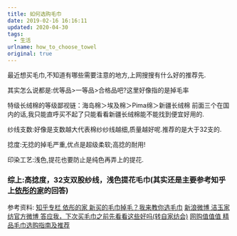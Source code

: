 ```yaml
---
title: 如何选购毛巾
date: 2019-02-16 16:16:11
updated: 2020-04-30
tags:
  - 生活
urlname: how_to_choose_towel
original: true
---
```

最近想买毛巾,不知道有哪些需要注意的地方,上网搜搜有什么好的推荐先.
<!--more-->
其实怎么说都是:优等品>一等品>合格品吧?这里好像指的是掉毛率

特级长绒棉的等级鄙视链：海岛棉＞埃及棉＞Pima绵＞新疆长绒棉
前面三个在国内的话,我只能直呼买不起了只能看看新疆长绒棉能不能找到便宜好用的.

纱线支数:好像是支数越大代表棉纱纱线越细,质量越好呢.推荐的是大于32支的.

捻度:无捻的掉毛严重,优点是超级柔软;高捻的耐用!

印染工艺:浅色,提花也要防止是纯色再弄上的提花.

### 综上:高捻度，32支双股纱线，浅色提花毛巾(其实还是主要参考知乎上[依彤的家](https://zhuanlan.zhihu.com/p/51099760)的回答)

参考资料:
[知乎专栏 依彤的家 新买的毛巾掉毛？我来教你选毛巾](https://zhuanlan.zhihu.com/p/51099760)
[新浪微博 洁玉家纺官方微博 答应我，下次买毛巾之前先看看这些好吗(转自家纺会)](http://blog.sina.com.cn/s/blog_d06e541c0102wtmo.html)
[网购值值值 精品毛巾选购指南及推荐](https://zhizhizhi.com/a/yj3r/)
